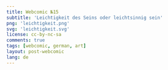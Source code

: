 ```yaml
---
title: Webcomic №15
subtitle: 'Leichtigkeit des Seins oder leichtsinnig sein'
png: 'leichtigkeit.png'
svg: 'leichtigkeit.svg'
license: cc-by-nc-sa
comments: true
tags: [webcomic, german, art]
layout: post-webcomic
lang: de
---
```

